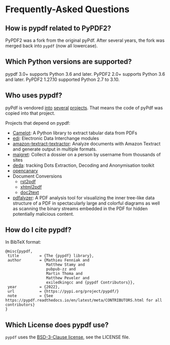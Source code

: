# Frequently-Asked Questions

## How is pypdf related to PyPDF2?

PyPDF2 was a fork from the original pyPdf. After several years, the fork was
merged back into `pypdf` (now all lowercase).

## Which Python versions are supported?

pypdf 3.0+ supports Python 3.6 and later.
PyPDF2 2.0+ supports Python 3.6 and later.
PyPDF2 1.27.10 supported Python 2.7 to 3.10.

  [Matthew]: https://github.com/mstamy2
  [source]: https://github.com/py-pdf/PyPDF2/commit/24b270d876518d15773224b5d0d6c2206db29f64#commitcomment-5038317
  [this sort of thing]: https://github.com/py-pdf/PyPDF2/issues/24
  [GitHub issue]: https://github.com/py-pdf/PyPDF2/issues

## Who uses pypdf?

pyPdf is vendored [into](https://github.com/Buyanbat/XacCRM/tree/ee78e8df967182f661b6494a86444501e7d89c8f/report/pyPdf) [several](https://github.com/MyBook/calibre/tree/ca1efe3c21f6553e096dab745b3cdeb36244a5a9/src/pyPdf) [projects](https://github.com/Giacomo-De-Florio-Dev/Make_Your_PDF_Safe/tree/ec439f92243d12d54ae024668792470c6b40ee96/MakeYourPDFsafe_V1.3/PyPDF2). That
means the code of pyPdf was copied into that project.

Projects that depend on pypdf:

* [Camelot](https://github.com/camelot-dev/camelot): A Python library to extract tabular data from PDFs
* [edi](https://github.com/OCA/edi): Electronic Data Interchange modules
* [amazon-textract-textractor](https://github.com/aws-samples/amazon-textract-textractor/blob/42444b08c672607eadbdcd64f3c5adb2d85383de/helper/setup.py): Analyze documents with Amazon Textract and generate output in multiple formats.
* [maigret](https://github.com/soxoj/maigret): Collect a dossier on a person by username from thousands of sites
* [deda](https://github.com/dfd-tud/deda): tracking Dots Extraction, Decoding and Anonymisation toolkit
* [opencanary](https://github.com/thinkst/opencanary)
* Document Conversions
  * [rst2pdf](https://github.com/rst2pdf/rst2pdf)
  * [xhtml2pdf](https://github.com/xhtml2pdf/xhtml2pdf)
  * [doc2text](https://github.com/jlsutherland/doc2text)
* [pdfalyzer](https://pypi.org/project/pdfalyzer/): A PDF analysis tool for visualizing the inner tree-like data structure of a PDF in spectacularly large and colorful diagrams as well as scanning the binary streams embedded in the PDF for hidden potentially malicious content.

## How do I cite pypdf?

In BibTeX format:

```
@misc{pypdf,
 title         = {The {pypdf} library},
 author        = {Mathieu Fenniak and
                  Matthew Stamy and
                  pubpub-zz and
                  Martin Thoma and
                  Matthew Peveler and
                  exiledkingcc and {pypdf Contributors}},
 year          = {2022},
 url           = {https://pypi.org/project/pypdf/}
 note          = {See https://pypdf.readthedocs.io/en/latest/meta/CONTRIBUTORS.html for all contributors}
}
```

## Which License does pypdf use?

`pypdf` uses the [BSD-3-Clause license](https://en.wikipedia.org/wiki/BSD_licenses#3-clause), see the LICENSE file.
